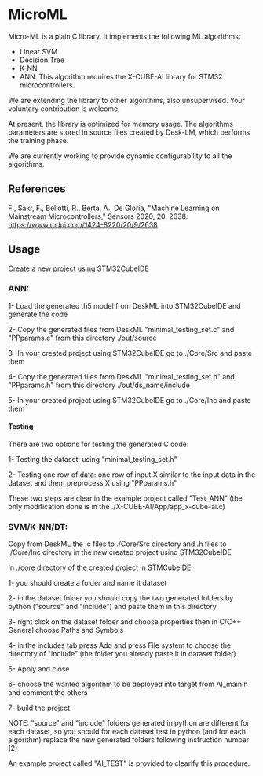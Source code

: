 # MicroML

Micro-ML is a plain C library. It implements the following ML algorithms:
- Linear SVM
- Decision Tree
- K-NN
- ANN. This algorithm requires the X-CUBE-AI library for STM32 microcontrollers.

We are extending the library to other algorithms, also unsupervised. Your voluntary contribution is welcome.

At present, the library is optimized for memory usage. The algorithms parameters are stored in source files created by Desk-LM, which performs the training phase.

We are currently working to provide dynamic configurability to all the algorithms.

## References
F., Sakr, F., Bellotti, R., Berta, A., De Gloria, "Machine Learning on Mainstream Microcontrollers," Sensors 2020, 20, 2638.
https://www.mdpi.com/1424-8220/20/9/2638

## Usage
Create a new project using STM32CubeIDE

### ANN: 
1- Load the generated .h5 model from DeskML into STM32CubeIDE and generate the code

2- Copy the generated files from DeskML "minimal_testing_set.c" and "PPparams.c" from this directory ./out/source

3- In your created project using STM32CubeIDE go to ./Core/Src and paste them

4- Copy the generated files from DeskML "minimal_testing_set.h" and "PPparams.h" from this directory ./out/ds_name/include

5- In your created project using STM32CubeIDE go to ./Core/Inc and paste them

#### Testing
There are two options for testing the generated C code:

1- Testing the dataset: using "minimal_testing_set.h"

2- Testing one row of data: one row of input X similar to the input data in the dataset and them preprocess X using "PPparams.h" 

These two steps are clear in the example project called "Test_ANN" (the only modification done is in the ./X-CUBE-AI/App/app_x-cube-ai.c)

### SVM/K-NN/DT:
Copy from DeskML the .c files  to ./Core/Src directory and .h files to ./Core/Inc directory in the new created project using STM32CubeIDE

In ./core directory of the created project in STMCubeIDE:

1- you should create a folder and name it dataset

2- in the dataset folder you should copy the two generated folders by python ("source" and "include") and paste them in this directory

3- right click on the dataset folder and choose properties then in C/C++ General choose Paths and Symbols

4- in the includes tab press Add and press File system to choose the directory of "include" (the folder you already paste it in dataset folder)

5- Apply and close

6- choose the wanted algorithm to be deployed into target from AI_main.h and comment the others 

7- build the project.

NOTE: "source" and "include" folders generated in python are different for each dataset, so you should for each dataset test in python (and for each algorithm) replace the new generated folders following instruction number (2)

An example project called "AI_TEST" is provided to clearify this procedure.
